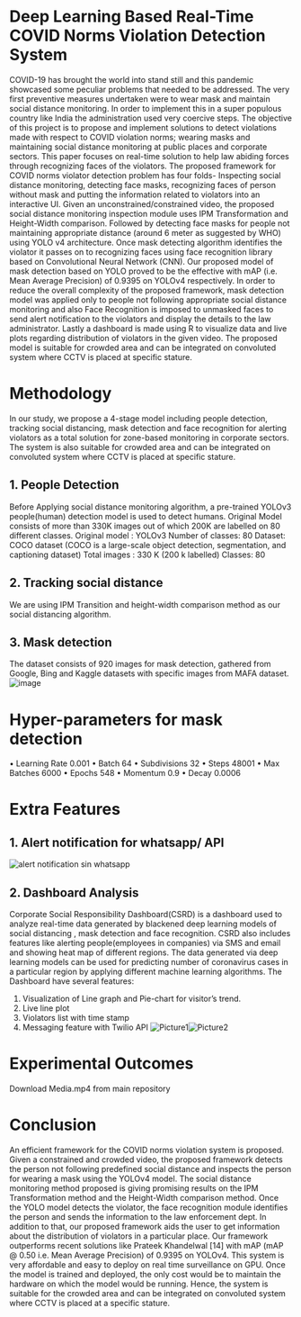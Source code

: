 # Deep Learning Based Real-Time COVID Norms Violation Detection System 
COVID-19 has brought the world into stand still and this pandemic showcased some peculiar problems that needed to be addressed. The very first preventive measures undertaken were to wear mask and maintain social distance monitoring. In order to implement this in a super populous country like India the administration used very coercive steps. The objective of this project is to propose and implement solutions to detect violations made with respect to COVID violation norms; wearing masks and maintaining social distance monitoring at public places and corporate sectors. This paper focuses on real-time solution to help law abiding forces through recognizing faces of the violators. The proposed framework for COVID norms violator detection problem has four folds- Inspecting social distance monitoring, detecting face masks, recognizing faces of person without mask and putting the information related to violators into an interactive UI. Given an unconstrained/constrained video, the proposed social distance monitoring inspection module uses IPM Transformation and Height-Width comparison. Followed by detecting face masks for people not maintaining appropriate distance (around 6 meter as suggested by WHO) using YOLO v4 architecture. Once mask detecting algorithm identifies the violator it passes on to recognizing faces using face recognition library based on Convolutional Neural Network (CNN). Our proposed model of mask detection based on YOLO proved to be the effective with mAP (i.e. Mean Average Precision) of 0.9395 on YOLOv4 respectively. In order to reduce the overall complexity of the proposed framework, mask detection model was applied only to people not following appropriate  social distance monitoring and also Face Recognition is imposed to unmasked faces to send alert notification to the violators and display the details to the law administrator. Lastly a dashboard is made using R to visualize data and live plots regarding distribution of violators in the given video. The proposed model is suitable for crowded area and can be integrated on convoluted system where CCTV is placed at specific stature.  

# Methodology 
In our study, we propose a 4-stage model including people detection, tracking social distancing, mask detection and face recognition for alerting violators as a total solution for zone-based monitoring in corporate sectors. The system is also suitable for crowded area and can be integrated on convoluted system where CCTV is placed at specific stature.
## 1. People Detection
Before Applying social distance monitoring algorithm, a pre-trained YOLOv3 people(human) detection model is used to detect humans. Original Model consists of more than 330K images out of which 200K are labelled on 80 different classes.
Original model : YOLOv3
Number of classes: 80
Dataset: COCO dataset (COCO is a large-scale object detection, segmentation, and captioning dataset)
Total images : 330 K (200 k labelled)
Classes: 80 
## 2. Tracking social distance
We are using IPM Transition and height-width comparison method as our social distancing algorithm.

## 3. Mask detection 
The dataset consists of 920 images for mask detection, gathered from Google, Bing and Kaggle datasets with specific images from MAFA dataset. 
![image](https://user-images.githubusercontent.com/43074750/191445413-797eed16-d606-4d8e-8b7b-1695c7eb9e8a.png)

# Hyper-parameters for mask detection

•	Learning Rate	0.001
•	Batch		64
•	Subdivisions	32
•	Steps		48001
•	Max Batches	6000
•	Epochs		548
•	Momentum	0.9
•	Decay		0.0006

# Extra Features
## 1. Alert notification for whatsapp/ API
![alert](https://user-images.githubusercontent.com/43074750/191459915-b46d8b4d-5f19-416e-b5fc-1435de07205b.png)
 notification sin whatsapp
 
## 2. Dashboard Analysis
Corporate Social Responsibility Dashboard(CSRD) is a dashboard used to analyze real-time data generated by blackened deep learning models of social distancing , mask detection and face recognition. CSRD also includes features like alerting people(employees in companies) via SMS and email and showing heat map of different regions. The data generated via deep learning models can be used for predicting number of coronavirus cases in a particular region by applying different machine learning algorithms. The Dashboard have several features:
1.	Visualization of Line graph and Pie-chart for visitor’s trend.
2.	Live line plot
3.	Violators list with time stamp
4.	Messaging feature with Twilio API
![Picture1](https://user-images.githubusercontent.com/43074750/191460472-e83d1e87-52c4-4437-b3b8-2c90d6c22bec.png)![Picture2](https://user-images.githubusercontent.com/43074750/191460480-0534d513-84d0-407f-9de9-9d3d6b66cb8b.png)

# Experimental Outcomes
Download Media.mp4 from main repository

# Conclusion
An efficient framework for the COVID norms violation system is proposed. Given a constrained and crowded video, the proposed framework detects the person not following predefined social distance and inspects the person for wearing a mask using the YOLOv4 model. The social distance monitoring method proposed is giving promising results on the IPM Transformation method and the Height-Width comparison method. Once the YOLO model detects the violator, the face recognition module identifies the person and sends the information to the law enforcement dept. In addition to that, our proposed framework aids the user to get information about the distribution of violators in a particular place. Our framework outperforms recent solutions like Prateek Khandelwal [14] with mAP (mAP @ 0.50 i.e. Mean Average Precision) of 0.9395 on YOLOv4. This system is very affordable and easy to deploy on real time surveillance on GPU. Once the model is trained and deployed, the only cost would be to maintain the hardware on which the model would be running. Hence, the system is suitable for the crowded area and can be integrated on convoluted system where CCTV is placed at a specific stature. 
